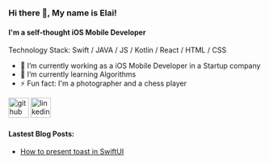 ### Hi there 👋, My name is Elai!
#### I'm a self-thought iOS Mobile Developer

Technology Stack: Swift / JAVA / JS / Kotlin / React / HTML / CSS

- 🔭 I’m currently working as a iOS Mobile Developer in a Startup company
- 🌱 I’m currently learning Algorithms 
- ⚡ Fun fact: I'm a photographer and a chess player 

[<img src='https://cdn.jsdelivr.net/npm/simple-icons@3.0.1/icons/github.svg' alt='github' height='40'>](https://github.com/elai950)  [<img src='https://cdn.jsdelivr.net/npm/simple-icons@3.0.1/icons/linkedin.svg' alt='linkedin' height='40'>](https://www.linkedin.com/in/elai-zuberman-8120a073/)  

#### Lastest Blog Posts:
- [How to present toast in SwiftUI](https://medium.com/swlh/presenting-apples-music-alerts-in-swiftui-7f5c32cebed6)

